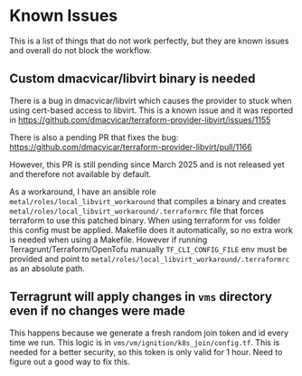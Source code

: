 # Known Issues

This is a list of things that do not work perfectly, but they are known issues and overall do not block the workflow.

## Custom dmacvicar/libvirt binary is needed

There is a bug in dmacvicar/libvirt which causes the provider to stuck when using cert-based access to libvirt. This is a known issue and it was reported in https://github.com/dmacvicar/terraform-provider-libvirt/issues/1155

There is also a pending PR that fixes the bug: https://github.com/dmacvicar/terraform-provider-libvirt/pull/1166

However, this PR is still pending since March 2025 and is not released yet and therefore not available by default.

As a workaround, I have an ansible role `metal/roles/local_libvirt_workaround` that compiles a binary and creates `metal/roles/local_libvirt_workaround/.terraformrc` file that forces terraform to use this patched binary. When using terraform for `vms` folder this config must be applied. Makefile does it automatically, so no extra work is needed when using a Makefile. However if running Terragrunt/Terraform/OpenTofu manually `TF_CLI_CONFIG_FILE` env must be provided and point to `metal/roles/local_libvirt_workaround/.terraformrc` as an absolute path.

## Terragrunt will apply changes in `vms` directory even if no changes were made

This happens because we generate a fresh random join token and id every time we run. This logic is in `vms/vm/ignition/k8s_join/config.tf`. This is needed for a better security, so this token is only valid for 1 hour. Need to figure out a good way to fix this.